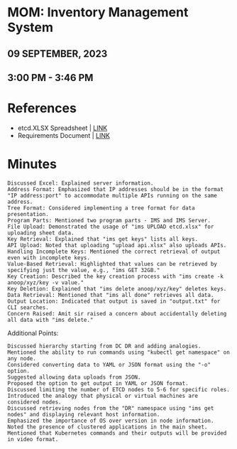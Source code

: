 # MOM: Inventory Management System
## 09 SEPTEMBER, 2023
## 3:00 PM - 3:46 PM

# References
- etcd.XLSX Spreadsheet | [LINK](https://docs.google.com/spreadsheets/d/1_oHivMUs1j4XZFSn3yZTKNkx50YXNYqU/edit#gid=338006155)
- Requirements Document | [LINK](https://docs.google.com/document/d/1kqVSy1tVPH7XL-YVOuwbdmF2fAnJldYFF-MBTGYnDTE/edit)

# Minutes
    Discussed Excel: Explained server information.
    Address Format: Emphasized that IP addresses should be in the format "IP address:port" to accommodate multiple APIs running on the same address.
    Tree Format: Considered implementing a tree format for data presentation.
    Program Parts: Mentioned two program parts - IMS and IMS Server.
    File Upload: Demonstrated the usage of "ims UPLOAD etcd.xlsx" for uploading sheet data.
    Key Retrieval: Explained that "ims get keys" lists all keys.
    API Upload: Noted that uploading "upload api.xlsx" also uploads APIs.
    Handling Incomplete Keys: Mentioned the correct retrieval of output even with incomplete keys.
    Value-Based Retrieval: Highlighted that values can be retrieved by specifying just the value, e.g., "ims GET 32GB."
    Key Creation: Described the key creation process with "ims create -k anoop/xyz/key -v value."
    Key Deletion: Explained that "ims delete anoop/xyz/key" deletes keys.
    Data Retrieval: Mentioned that "ims all done" retrieves all data.
    Output Location: Indicated that output is saved in "output.txt" for CLI searches.
    Concern Raised: Amit sir raised a concern about accidentally deleting all data with "ims delete."

Additional Points:

    Discussed hierarchy starting from DC DR and adding analogies.
    Mentioned the ability to run commands using "kubectl get namespace" on any node.
    Considered converting data to YAML or JSON format using the "-o" option.
    Suggested allowing data uploads from JSON.
    Proposed the option to get output in YAML or JSON format.
    Discussed limiting the number of ETCD nodes to 5-6 for specific roles.
    Introduced the analogy that physical or virtual machines are considered nodes.
    Discussed retrieving nodes from the "DR" namespace using "ims get nodes" and displaying relevant host information.
    Emphasized the importance of OS over version in node information.
    Noted the presence of clustered applications in the main sheet.
    Mentioned that Kubernetes commands and their outputs will be provided in video format.
